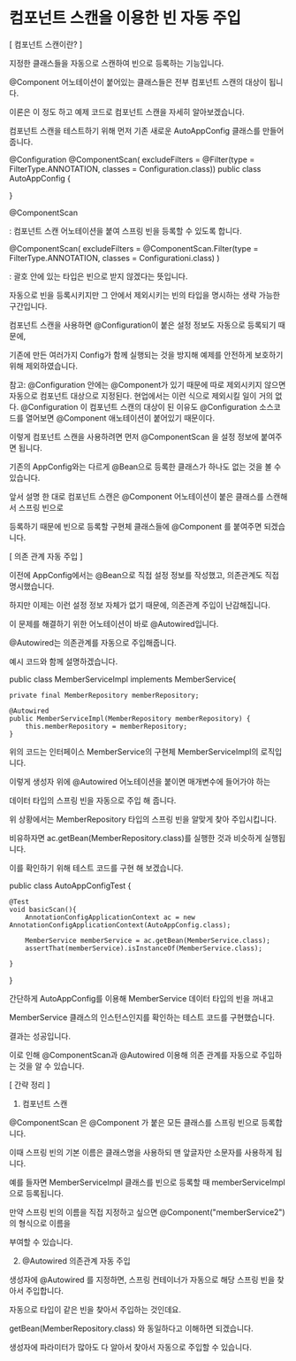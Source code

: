 # 컴포넌트 스캔을 이용한 빈 자동 주입

[ 컴포넌트 스캔이란? ]
 

지정한 클래스들을 자동으로 스캔하여 빈으로 등록하는 기능입니다.

 

@Component 어노테이션이 붙어있는 클래스들은 전부 컴포넌트 스캔의 대상이 됩니다.

 

 

이론은 이 정도 하고 예제 코드로 컴포넌트 스캔을 자세히 알아보겠습니다.

 

 

 


컴포넌트 스캔을 테스트하기 위해 먼저 기존 새로운 AutoAppConfig 클래스를 만들어줍니다.


@Configuration
@ComponentScan(
	excludeFilters = @Filter(type = FilterType.ANNOTATION, classes = Configuration.class))
public class AutoAppConfig {
 
}
 

@ComponentScan

: 컴포넌트 스캔 어노테이션을 붙여 스프링 빈을 등록할 수 있도록 합니다.

@ComponentScan(
        excludeFilters = @ComponentScan.Filter(type = FilterType.ANNOTATION, classes = Configurationi.class)
)

: 괄호 안에 있는 타입은 빈으로 받지 않겠다는 뜻입니다.

 

자동으로 빈을 등록시키지만 그 안에서 제외시키는 빈의 타입을 명시하는 생략 가능한 구간입니다.

 

컴포넌트 스캔을 사용하면 @Configuration이 붙은 설정 정보도 자동으로 등록되기 때문에, 

 

기존에 만든 여러가지 Config가 함께 실행되는 것을 방지해 예제를 안전하게 보호하기 위해 제외하였습니다.

 

참고: @Configuration 안에는 @Component가 있기 때문에 따로 제외시키지 않으면 자동으로 컴포넌트 대상으로 지정된다. 현업에서는 이런 식으로 제외시킬 일이 거의 없다. @Configuration 이 컴포넌트 스캔의 대상이 된 이유도 @Configuration 소스코드를 열어보면 @Component 애노테이션이 붙어있기 때문이다.

 

 

 

이렇게 컴포넌트 스캔을 사용하려면 먼저 @ComponentScan 을 설정 정보에 붙여주면 됩니다.


기존의 AppConfig와는 다르게 @Bean으로 등록한 클래스가 하나도 없는 것을 볼 수 있습니다.

앞서 설명 한 대로 컴포넌트 스캔은 @Component 어노테이션이 붙은 클래스를 스캔해서 스프링 빈으로


등록하기 때문에 빈으로 등록할 구현체 클래스들에 @Component 를 붙여주면 되겠습니다.

 

 

 



[ 의존 관계 자동 주입 ]
 

이전에 AppConfig에서는 @Bean으로 직접 설정 정보를 작성했고, 의존관계도 직접 명시했습니다.

 

하지만 이제는 이런 설정 정보 자체가 없기 때문에, 의존관계 주입이 난감해집니다.


이 문제를 해결하기 위한 어노테이션이 바로 @Autowired입니다.

 

@Autowired는 의존관계를 자동으로 주입해줍니다.

 

예시 코드와 함께 설명하겠습니다.




public class MemberServiceImpl implements MemberService{

    private final MemberRepository memberRepository;

    @Autowired
    public MemberServiceImpl(MemberRepository memberRepository) {
        this.memberRepository = memberRepository;
    }

위의 코드는 인터페이스 MemberService의 구현체 MemberServiceImpl의 로직입니다.

 

이렇게 생성자 위에 @Autowired 어노테이션을 붙이면 매개변수에 들어가야 하는

 

데이터 타입의 스프링 빈을 자동으로 주입 해 줍니다.

 

위 상황에서는 MemberRepository 타입의 스프링 빈을 알맞게 찾아 주입시킵니다.


비유하자면 ac.getBean(MemberRepository.class)를 실행한 것과 비슷하게 실행됩니다.

 

 


이를 확인하기 위해 테스트 코드를 구현 해 보겠습니다.


public class AutoAppConfigTest {
    
    @Test
    void basicScan(){
        AnnotationConfigApplicationContext ac = new AnnotationConfigApplicationContext(AutoAppConfig.class);

        MemberService memberService = ac.getBean(MemberService.class);
        assertThat(memberService).isInstanceOf(MemberService.class);

    }
}
 

간단하게 AutoAppConfig를 이용해 MemberService 데이터 타입의 빈을 꺼내고

 

MemberService 클래스의 인스턴스인지를 확인하는 테스트 코드를 구현했습니다.

결과는 성공입니다.

 

이로 인해 @ComponentScan과 @Autowired 이용해 의존 관계를 자동으로 주입하는 것을 알 수 있습니다.

 

 

 

 

[ 간략 정리 ]
1. 컴포넌트 스캔

 

@ComponentScan 은 @Component 가 붙은 모든 클래스를 스프링 빈으로 등록합니다.

 

이때 스프링 빈의 기본 이름은 클래스명을 사용하되 맨 앞글자만 소문자를 사용하게 됩니다.

 

예를 들자면 MemberServiceImpl 클래스를 빈으로 등록할 때 memberServiceImpl으로 등록됩니다.

 

만약 스프링 빈의 이름을 직접 지정하고 싶으면 @Component("memberService2") 의 형식으로 이름을

 

부여할 수 있습니다.

 

 

 

2. @Autowired 의존관계 자동 주입

 

생성자에 @Autowired 를 지정하면, 스프링 컨테이너가 자동으로 해당 스프링 빈을 찾아서 주입합니다.

 

자동으로 타입이 같은 빈을 찾아서 주입하는 것인데요.

 

getBean(MemberRepository.class) 와 동일하다고 이해하면 되겠습니다.

 

 


 

생성자에 파라미터가 많아도 다 알아서 찾아서 자동으로 주입할 수 있습니다.

 

 
